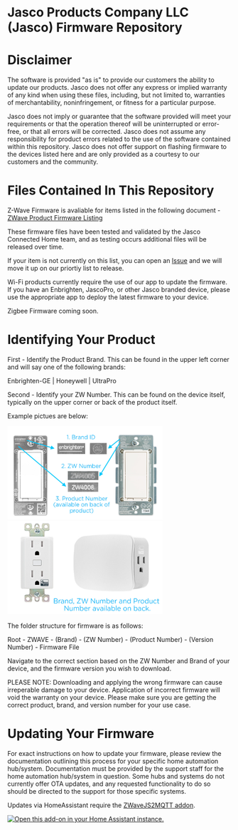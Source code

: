 # Jasco Products Company LLC (Jasco) Firmware Repository

# Disclaimer

The software is provided "as is" to provide our customers the ability to update our products. Jasco does not offer any express or implied warranty of any kind when using these files, including, but not limited to, warranties of merchantability, noninfringement, or fitness for a particular purpose. 

Jasco does not imply or guarantee that the software provided will meet your requirements or that the operation thereof will be uninterrupted or error-free, or that all errors will be corrected. Jasco does not assume any responsibility for product errors related to the use of the software contained within this repository. Jasco does not offer support on flashing firmware to the devices listed here and are only provided as a courtesy to our customers and the community. 

# Files Contained In This Repository

Z-Wave Firmware is avaliable for items listed in the following document - [ZWave Product Firmware Listing](docs/listing.txt)

These firmware files have been tested and validated by the Jasco Connected Home team, and as testing occurs additional files will be released over time.

If your item is not currently on this list, you can open an [Issue](https://github.com/jascoproducts/firmware/issues/new) and we will move it up on our priortiy list to release.

Wi-Fi products currently require the use of our app to update the firmware. If you have an Enbrighten, JascoPro, or other Jasco branded device, please use the appropriate app to deploy the latest firmware to your device. 

Zigbee Firmware coming soon.

# Identifying Your Product

First - Identify the Product Brand. This can be found in the upper left corner and will say one of the following brands:

Enbrighten-GE | Honeywell | UltraPro

Second - Identify your ZW Number. This can be found on the device itself, typically on the upper corner or back of the product itself.

Example pictues are below:

<img alt="Example of a GE Branded Item" width="350px" src="images/example1.png" />

<img alt="Example of an Enbrighten Branded Item" width="350px" src="images/example2.png" />

The folder structure for firmware is as follows:

Root - ZWAVE - (Brand) - (ZW Number) - (Product Number) - (Version Number) - Firmware File

Navigate to the correct section based on the ZW Number and Brand of your device, and the firmware version you wish to download.

PLEASE NOTE: Downloading and applying the wrong firmware can cause irreperable damage to your device. Application of incorrect firmware will void the warranty on your device. Please make sure you are getting the correct product, brand, and version number for your use case.

# Updating Your Firmware

For exact instructions on how to update your firmware, please review the documentation outlining this process for your specific home automation hub/system. Documentation must be provided by the support staff for the home automation hub/system in question. Some hubs and systems do not currently offer OTA updates, and any requested functionality to do so should be directed to the support for those specific systems.

Updates via HomeAssistant require the [ZWaveJS2MQTT addon](https://github.com/hassio-addons/addon-zwavejs2mqtt/blob/main/zwavejs2mqtt/DOCS.md).

[![Open this add-on in your Home Assistant instance.][addon-badge]][addon]


[addon-badge]: https://my.home-assistant.io/badges/supervisor_addon.svg
[addon]: https://my.home-assistant.io/redirect/supervisor_addon/?addon=a0d7b954_zwavejs2mqtt




<!--Hey cool, you read the comments and code. Since you found this, have a discount on us. Use LINUS10 for 10% off your next order on (https://byjasco.com).

*Offer valid for purchase and shipment in the U.S. only when redeemed by 7/31/2022. Coupon code is required, discount will be applied when you enter the coupon code during the shopping cart process (case-sensitive). Coupon codes may only be redeemed once. Sales tax and shipping excluded. Dealers, distributors and other re-sellers are not eligible for this offer. Additional terms, conditions, products, pricing and offers subject to change without notice. Cannot be used on already discounted items or combined with other offers.  Not redeemable for cash or valid toward previous purchases. Price match refunds are not eligible with any other promotions. Free Shipping is valid in the U.S. only for purchases of $50 or more in same order. If you choose another shipping option, additional charges will apply .>

